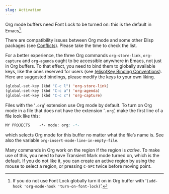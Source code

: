```yaml
---
slug: Activation
---
```


Org mode buffers need Font Lock to be turned on: this is the default in Emacs[^1].

There are compatibility issues between Org mode and some other Elisp packages (see [Conflicts](/docs/org/Conflicts)). Please take the time to check the list.

For a better experience, the three Org commands `org-store-link`, `org-capture` and `org-agenda` ought to be accessible anywhere in Emacs, not just in Org buffers. To that effect, you need to bind them to globally available keys, like the ones reserved for users (see [(elisp)Key Binding Conventions](https://www.gnu.org/software/emacs/manual/html_mono/elisp.html#Key-Binding-Conventions)). Here are suggested bindings, please modify the keys to your own liking.

```lisp
(global-set-key (kbd "C-c l") 'org-store-link)
(global-set-key (kbd "C-c a") 'org-agenda)
(global-set-key (kbd "C-c c") 'org-capture)
```

Files with the ‘`.org`’ extension use Org mode by default. To turn on Org mode in a file that does not have the extension ‘`.org`’, make the first line of a file look like this:

```lisp
MY PROJECTS    -*- mode: org; -*-
```

which selects Org mode for this buffer no matter what the file’s name is. See also the variable `org-insert-mode-line-in-empty-file`.

Many commands in Org work on the region if the region is *active*. To make use of this, you need to have Transient Mark mode turned on, which is the default. If you do not like it, you can create an active region by using the mouse to select a region, or pressing `C-SPC` twice before moving point.

[^1]: If you do not use Font Lock globally turn it on in Org buffer with ‘`(add-hook 'org-mode-hook 'turn-on-font-lock)`’.
